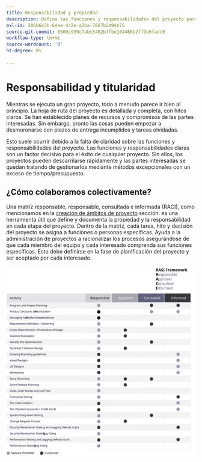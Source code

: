 ```yaml
---
title: Responsabilidad y propiedad
description: Defina las funciones y responsabilidades del proyecto para garantizar una implementación correcta de Adobe Commerce.
exl-id: 206b6e3b-6dee-442e-a2ba-7867b2494b75
source-git-commit: 6509c939c7abc5462bffbe104466b2ff9e6fadc9
workflow-type: tm+mt
source-wordcount: '0'
ht-degree: 0%

---
```


# Responsabilidad y titularidad

Mientras se ejecuta un gran proyecto, todo a menudo parece ir bien al principio. La hoja de ruta del proyecto es detallada y completa, con hitos claros. Se han establecido planes de recursos y compromisos de las partes interesadas. Sin embargo, pronto las cosas pueden empezar a desmoronarse con plazos de entrega incumplidos y tareas olvidadas.

Esto suele ocurrir debido a la falta de claridad sobre las funciones y responsabilidades del proyecto. Las funciones y responsabilidades claras son un factor decisivo para el éxito de cualquier proyecto. Sin ellos, los proyectos pueden descarrilarse rápidamente y las partes interesadas se quedan tratando de gestionarlos mediante métodos excepcionales con un exceso de tiempo/presupuesto.


## ¿Cómo colaboramos colectivamente?

Una matriz responsable, responsable, consultada e informada (RACI), como mencionamos en la [creación de ámbitos de proyecto](../project-scope/deliverables.md) sección: es una herramienta útil que define y documenta la propiedad y la responsabilidad en cada etapa del proyecto. Dentro de la matriz, cada tarea, hito y decisión del proyecto se asigna a funciones o personas específicas. Ayuda a la administración de proyectos a racionalizar los procesos asegurándose de que cada miembro del equipo y cada interesado comprenda sus funciones específicas. Esto debe definirse en la fase de planificación del proyecto y ser aceptado por cada interesado.

![Tabla que describe el marco RACI](../../assets/playbooks/raci.svg)
